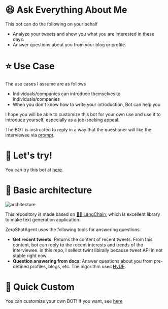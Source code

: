 # 😆 Ask Everything About Me

This bot can do the following on your behalf
- Analyze your tweets and show you what you are interested in these days.
- Answer questions about you from your blog or profile.


# ⭐ Use Case

The use cases I assume are as follows

- Individuals/companies can introduce themselves to individuals/companies
- When you don't know how to write your introduction, Bot can help you

I hope you will be able to customize this bot for your own use and use it to introduce yourself, especially as a job-seeking appeal.

The BOT is instructed to reply in a way that the questioner will like the interviewee via [prompt](query_data.py). 

# 👀 Let's try!
You can try this bot at [here](https://about-yongtae-cfa5uiil5a-an.a.run.app/).
# 🧠 Basic architecture
![architecture](/documents/architecture.png)

This repository is made based on [🦜️🔗 LangChain](https://github.com/hwchase17/langchain), which is excellent library to make text generation application.

ZeroShotAgent uses the following tools for answering questions.
- **Get recent tweets**: Returns the content of recent tweets. From this content, bot can reply to the recent interests and trends of the interviewee. in this repo, I sellect twint libirally because tweet API in not stable right now.
- **Question answering from docs**: Answer questions about you from pre-defined profiles, blogs, etc. The algorithm uses [HyDE](https://langchain.readthedocs.io/en/latest/modules/utils/combine_docs_examples/hyde.html?highlight=Hyde).


# 🚀 Quick Custom
You can customize your own BOT!
If you want, see [here](https://github.com/Yongtae723/ask_everything_about_me)